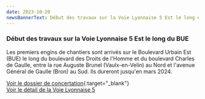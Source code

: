 ```yaml
---
date: 2023-10-20
newsBannerText: Début des travaux sur la Voie Lyonnaise 5 Est le long du BUE
---
```


### Début des travaux sur la Voie Lyonnaise 5 Est le long du BUE
Les premiers engins de chantiers sont arrivés sur le Boulevard Urbain Est (BUE) le long du boulevard des Droits de l'Homme et du boulevard Charles de Gaulle, entre la rue Auguste Brunel (Vaulx-en-Velin) au Nord et l'avenue Général de Gaulle (Bron) au Sud. Ils dureront jusqu'en mars 2024.

[Voir le dossier de concertation](https://www.grandlyon.com/fileadmin/user_upload/media/pdf/grands-projets/concertation-reglementaire/20220916_voieslyonnaises_ligne5-nord-est_dossier.pdf){:target="_blank"}  
[Voir le détail de la Voie Lyonnaise 5](/voie-lyonnaise-5/)
